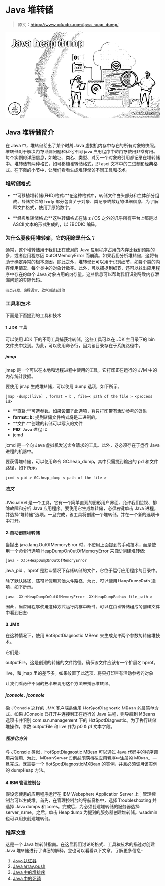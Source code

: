 # Java 堆转储

> 原文：<https://www.educba.com/java-heap-dump/>

![Java heap dump](img/c5652be366c0e06130ebfc88c95e965b.png)



## Java 堆转储简介

在 Java 中，堆转储给出了某个时刻 Java 虚拟机内存中存在的所有对象的快照。堆转储对于解决内存泄漏问题和优化不同 java 应用程序中的内存使用非常有用。每个实例的详细信息，如地址、类名、类型、对另一个对象的引用都记录在堆转储中。堆转储有两种格式，如可移植堆转储格式，即 asci 文本中的二进制和经典格式。在下面的小节中，让我们看看生成堆转储的不同工具和技术。

### 堆转储格式

*   **可移植堆转储(PHD)格式:**在这种格式中，转储文件由头部分和主体部分组成。转储文件的 body 部分包含关于对象、类记录或数组的详细信息。为了解释文件格式，使用了原始数字。

*   **经典堆转储格式:**这种转储格式在除 z / OS 之外的几乎所有平台上都是以 ASCII 文本的形式生成的，以 EBCDIC 编码。

### 为什么要使用堆转储，它的用途是什么？

通常，这个堆转储用于我们正在使用的 Java 应用程序占用的内存比我们预期的多，或者应用程序因 OutOfMemoryError 而崩溃。如果我们分析堆转储，这将有助于确定异常的根本原因。除此之外，堆转储还可以用于识别细节，如每个类的内存使用情况、每个类中的对象计数等。此外，可以捕捉到细节，还可以找出应用程序中存在的单个 Java 对象占用的内存量。这些信息可以帮助我们识别导致内存泄漏问题的实际代码。

<small>网页开发、编程语言、软件测试&其他</small>

### 工具和技术

下面是下面提到的工具和技术

#### 1.JDK 工具

可以使用 JDK 下的不同工具捕获堆转储，这些工具可以在 JDK 主目录下的 bin 文件夹中找到。为此，可以使用命令行，因为该目录存在于系统路径中。

##### jmap

jmap 是一个可以在本地和远程进程中使用的工具，它打印正在运行的 JVM 中的内存统计数据。

要使用 jmap 生成堆转储，可以使用 dump 选项，如下所示。

```
jmap -dump:[live] , format = b , file=< path of the file > <process id>
```

*   **直播:**可选参数。如果设置了此选项，将只打印带有活动参考的对象
*   **format=b:** 提到转储文件格式将是二进制的。
*   **文件:**创建的转储可以写入的文件
*   **PID:** Java 进程 ID
*   jcmd

jcmd 是一个向 Java 虚拟机发送命令请求的工具。此外，这必须存在于运行 Java 进程的机器中。

要获得堆转储，可以使用命令 GC.heap_dump，其中只需提到输出的 pid 和文件路径，如下所示。

```
jcmd < pid > GC.heap_dump < path of the file >
```

##### 杰文

JVisualVM 是一个工具，它有一个简单直观的图形用户界面，允许我们监视、排除故障和分析 Java 应用程序。要使用它生成堆转储，必须右键单击 Java 进程，并选择“堆转储”选项。一旦完成，该工具将创建一个堆转储，并在一个新的选项卡中打开。

#### 2.自动创建堆转储

当抛出 java.lang.OutOfMemoryError 时，不使用上面提到的手动技术，而是使用一个命令行选项 HeapDumpOnOutOfMemoryError 来自动创建堆转储:

```
java - XX:+HeapDumpOnOutOfMemoryError
```

java_pid <pid>。hprof 是默认情况下存储转储的文件，它位于运行应用程序的目录中。</pid>

除了默认路径，还可以使用其他文件路径，为此，可以使用 HeapDumpPath 选项，如下所示。

```
java -XX:+HeapDumpOnOutOfMemoryError -XX:HeapDumpPath=< file_path >
```

因此，当应用程序使用这种方式运行内存中断时，可以在由堆转储组成的创建文件中看到日志:

#### 3.JMX

在这种情况下，使用 HotSpotDiagnostic MBean 来生成允许两个参数的转储堆技术。

它们是:

outputFile，这是创建的转储的文件路径。确保该文件应该有一个扩展名 hprof。

live，和 jmap 里的差不多。如果设置了此选项，将只打印带有活动参考的对象

让我们看两种不同的技术来调用这个方法来捕获堆转储。

##### jconsole . jconsole

像 JConsole 这样的 JMX 客户端是使用 HotSpotDiagnostic MBean 的最简单方式。如果 JConsole 已打开并连接到正在运行的 Java 进程，则导航到 MBeans 选项卡并识别 com.sun.management 下的 HotSpotDiagnostic。为了执行转储堆操作，参数 outputFile 和 live 作为 p0 & p1 文本字段。

##### 程序化方法

与 JConsole 类似，HotSpotDiagnostic MBean 可以通过 Java 代码中的程序调用来使用。为此，MBeanServer 实例必须获得在应用程序中注册的 MBean。一旦完成，就需要一个 HotSpotDiagnosticMXBean 的实例，并且必须调用该实例的 dumpHeap 方法。

#### 4.IBM 管理控制台

假设您使用的应用程序运行在 IBM Websphere Application Server 上；管理控制台可以生成堆。首先，在管理控制台的导航窗格中，选择 Troubleshooting 并选择 Java dumps 和 cores。完成后，为必须创建堆转储的服务器选择 server_name。之后，单击 Heap dump 为提到的服务器创建堆转储。wsadmin 也可以用来创建堆转储。

### 推荐文章

这是一个 Java 堆转储指南。在这里我们讨论的格式、工具和技术的描述对创建 Java 堆转储进行了详细的解释。您也可以看看以下文章，了解更多信息–

1.  [Java 认证器](https://www.educba.com/java-authenticator/)
2.  [Java array.push](https://www.educba.com/java-array-push/)
3.  [Java 中的堆排序](https://www.educba.com/heap-sort-in-java/)
4.  [Java 中的死锁](https://www.educba.com/deadlock-in-java/)





